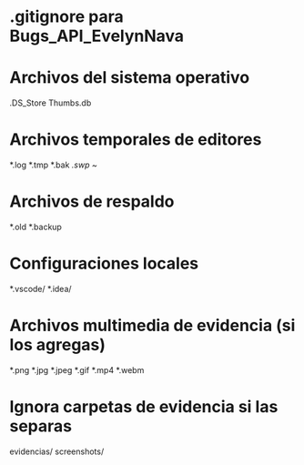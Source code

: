 # .gitignore para Bugs_API_EvelynNava

# Archivos del sistema operativo
.DS_Store
Thumbs.db

# Archivos temporales de editores
*.log
*.tmp
*.bak
*.swp
~*

# Archivos de respaldo
*.old
*.backup

# Configuraciones locales
*.vscode/
*.idea/

# Archivos multimedia de evidencia (si los agregas)
*.png
*.jpg
*.jpeg
*.gif
*.mp4
*.webm

# Ignora carpetas de evidencia si las separas
evidencias/
screenshots/



